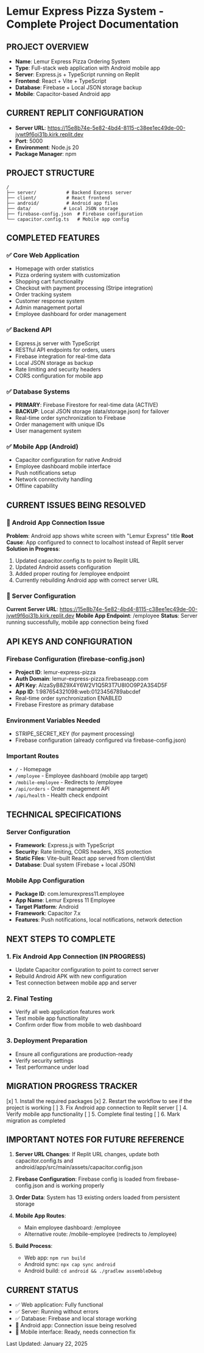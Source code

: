 # Lemur Express Pizza System - Complete Project Documentation

## PROJECT OVERVIEW
- **Name**: Lemur Express Pizza Ordering System
- **Type**: Full-stack web application with Android mobile app
- **Server**: Express.js + TypeScript running on Replit
- **Frontend**: React + Vite + TypeScript
- **Database**: Firebase + Local JSON storage backup
- **Mobile**: Capacitor-based Android app

## CURRENT REPLIT CONFIGURATION
- **Server URL**: https://15e8b74e-5e82-4bd4-8115-c38ee1ec49de-00-jywt9f6oi31b.kirk.replit.dev
- **Port**: 5000
- **Environment**: Node.js 20
- **Package Manager**: npm

## PROJECT STRUCTURE
```
/
├── server/           # Backend Express server
├── client/           # React frontend
├── android/          # Android app files
├── data/            # Local JSON storage
├── firebase-config.json  # Firebase configuration
└── capacitor.config.ts   # Mobile app config
```

## COMPLETED FEATURES

### ✅ Core Web Application
- Homepage with order statistics
- Pizza ordering system with customization
- Shopping cart functionality  
- Checkout with payment processing (Stripe integration)
- Order tracking system
- Customer response system
- Admin management portal
- Employee dashboard for order management

### ✅ Backend API
- Express.js server with TypeScript
- RESTful API endpoints for orders, users
- Firebase integration for real-time data
- Local JSON storage as backup
- Rate limiting and security headers
- CORS configuration for mobile app

### ✅ Database Systems
- **PRIMARY**: Firebase Firestore for real-time data (ACTIVE)
- **BACKUP**: Local JSON storage (data/storage.json) for failover
- Real-time order synchronization to Firebase
- Order management with unique IDs
- User management system

### ✅ Mobile App (Android)
- Capacitor configuration for native Android
- Employee dashboard mobile interface
- Push notifications setup
- Network connectivity handling
- Offline capability

## CURRENT ISSUES BEING RESOLVED

### 🔧 Android App Connection Issue
**Problem**: Android app shows white screen with "Lemur Express" title
**Root Cause**: App configured to connect to localhost instead of Replit server
**Solution in Progress**:
1. Updated capacitor.config.ts to point to Replit URL
2. Updated Android assets configuration
3. Added proper routing for /employee endpoint
4. Currently rebuilding Android app with correct server URL

### 🔧 Server Configuration
**Current Server URL**: https://15e8b74e-5e82-4bd4-8115-c38ee1ec49de-00-jywt9f6oi31b.kirk.replit.dev
**Mobile App Endpoint**: /employee
**Status**: Server running successfully, mobile app connection being fixed

## API KEYS AND CONFIGURATION

### Firebase Configuration (firebase-config.json)
- **Project ID**: lemur-express-pizza
- **Auth Domain**: lemur-express-pizza.firebaseapp.com
- **API Key**: AIzaSyB8Z9X4Y6W2V1Q5R3T7U8I0O9P2A3S4D5F
- **App ID**: 1:987654321098:web:0123456789abcdef
- Real-time order synchronization ENABLED
- Firebase Firestore as primary database

### Environment Variables Needed
- STRIPE_SECRET_KEY (for payment processing)
- Firebase configuration (already configured via firebase-config.json)

### Important Routes
- `/` - Homepage
- `/employee` - Employee dashboard (mobile app target)
- `/mobile-employee` - Redirects to /employee
- `/api/orders` - Order management API
- `/api/health` - Health check endpoint

## TECHNICAL SPECIFICATIONS

### Server Configuration
- **Framework**: Express.js with TypeScript
- **Security**: Rate limiting, CORS headers, XSS protection
- **Static Files**: Vite-built React app served from client/dist
- **Database**: Dual system (Firebase + local JSON)

### Mobile App Configuration
- **Package ID**: com.lemurexpress11.employee
- **App Name**: Lemur Express 11 Employee
- **Target Platform**: Android
- **Framework**: Capacitor 7.x
- **Features**: Push notifications, local notifications, network detection

## NEXT STEPS TO COMPLETE

### 1. Fix Android App Connection (IN PROGRESS)
- Update Capacitor configuration to point to correct server
- Rebuild Android APK with new configuration
- Test connection between mobile app and server

### 2. Final Testing
- Verify all web application features work
- Test mobile app functionality
- Confirm order flow from mobile to web dashboard

### 3. Deployment Preparation
- Ensure all configurations are production-ready
- Verify security settings
- Test performance under load

## MIGRATION PROGRESS TRACKER

[x] 1. Install the required packages
[x] 2. Restart the workflow to see if the project is working
[ ] 3. Fix Android app connection to Replit server
[ ] 4. Verify mobile app functionality
[ ] 5. Complete final testing
[ ] 6. Mark migration as completed

## IMPORTANT NOTES FOR FUTURE REFERENCE

1. **Server URL Changes**: If Replit URL changes, update both capacitor.config.ts and android/app/src/main/assets/capacitor.config.json

2. **Firebase Configuration**: Firebase config is loaded from firebase-config.json and is working properly

3. **Order Data**: System has 13 existing orders loaded from persistent storage

4. **Mobile App Routes**: 
   - Main employee dashboard: /employee
   - Alternative route: /mobile-employee (redirects to /employee)

5. **Build Process**: 
   - Web app: `npm run build`
   - Android sync: `npx cap sync android`
   - Android build: `cd android && ./gradlew assembleDebug`

## CURRENT STATUS
- ✅ Web application: Fully functional
- ✅ Server: Running without errors
- ✅ Database: Firebase and local storage working
- 🔧 Android app: Connection issue being resolved
- 📱 Mobile interface: Ready, needs connection fix

Last Updated: January 22, 2025